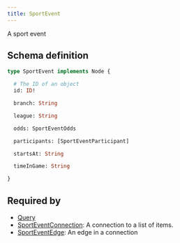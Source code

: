 ```yaml
---
title: SportEvent
---
```


A sport event

## Schema definition
```graphql
type SportEvent implements Node {

  # The ID of an object
  id: ID!

  branch: String

  league: String

  odds: SportEventOdds

  participants: [SportEventParticipant]

  startsAt: String

  timeInGame: String

}
```

## Required by
* [Query](graphql/schema/query.md)
* [SportEventConnection](graphql/schema/sporteventconnection.md): A connection to a list of items.
* [SportEventEdge](graphql/schema/sporteventedge.md): An edge in a connection

